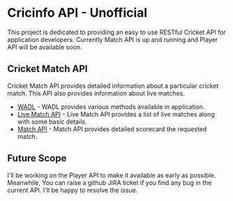 # Cricinfo API - Unofficial #

This project is dedicated to providing an easy to use RESTful Cricket API for application developers. Currently Match API is up and running and Player API will be available soon.

## Cricket Match API ##

Cricket Match API provides detailed information about a particular cricket match. This API also provides information about live matches.

* [WADL](http://cricinfo-mukki.rhcloud.com/api/application.wadl) - WADL provides various methods available in application.
* [Live Match API](http://cricinfo-mukki.rhcloud.com/api/match/live) - Live Match API provides a list of live matches along with some basic details.
* [Match API](http://cricinfo-mukki.rhcloud.com/api/match/656495) - Match API provides detailed scorecard the requested match.

## Future Scope ##
I'll be working on the Player API to make it available as early as possible. Meanwhile, You can raise a github JIRA ticket if you find any bug in the current API. I'll be happy to resolve the issue.